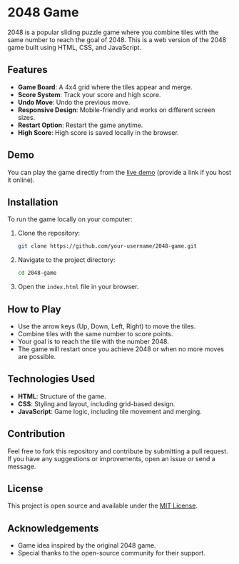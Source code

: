 # 2048 Game

2048 is a popular sliding puzzle game where you combine tiles with the same number to reach the goal of 2048. This is a web version of the 2048 game built using HTML, CSS, and JavaScript.

## Features

- **Game Board**: A 4x4 grid where the tiles appear and merge.
- **Score System**: Track your score and high score.
- **Undo Move**: Undo the previous move.
- **Responsive Design**: Mobile-friendly and works on different screen sizes.
- **Restart Option**: Restart the game anytime.
- **High Score**: High score is saved locally in the browser.

## Demo

You can play the game directly from the [live demo](#) (provide a link if you host it online).

## Installation

To run the game locally on your computer:

1. Clone the repository:
    ```bash
    git clone https://github.com/your-username/2048-game.git
    ```

2. Navigate to the project directory:
    ```bash
    cd 2048-game
    ```

3. Open the `index.html` file in your browser.

## How to Play

- Use the arrow keys (Up, Down, Left, Right) to move the tiles.
- Combine tiles with the same number to score points.
- Your goal is to reach the tile with the number 2048.
- The game will restart once you achieve 2048 or when no more moves are possible.

## Technologies Used

- **HTML**: Structure of the game.
- **CSS**: Styling and layout, including grid-based design.
- **JavaScript**: Game logic, including tile movement and merging.

## Contribution

Feel free to fork this repository and contribute by submitting a pull request. If you have any suggestions or improvements, open an issue or send a message.

## License

This project is open source and available under the [MIT License](LICENSE).

## Acknowledgements

- Game idea inspired by the original 2048 game.
- Special thanks to the open-source community for their support.
